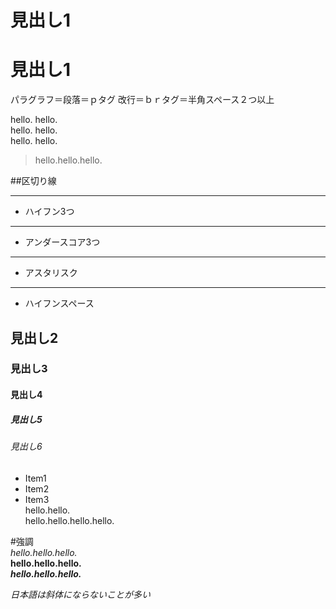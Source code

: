 # 見出し1

見出し1
===

パラグラフ＝段落＝ｐタグ
改行＝ｂｒタグ＝半角スペース２つ以上

hello.  hello.  
hello.  hello.  
hello.  hello.    

> hello.hello.hello.

##区切り線

---

- ハイフン3つ

---

- アンダースコア3つ

___

- アスタリスク

***

- ハイフンスペース



## 見出し2

### 見出し3

#### 見出し4

##### 見出し5

###### 見出し6

- Item1
- Item2
- Item3  
hello.hello.  
hello.hello.hello.hello.





#強調  
*hello.hello.hello.*  
__hello.hello.hello.__  
***hello.hello.hello.***


*日本語は斜体にならないことが多い*  
